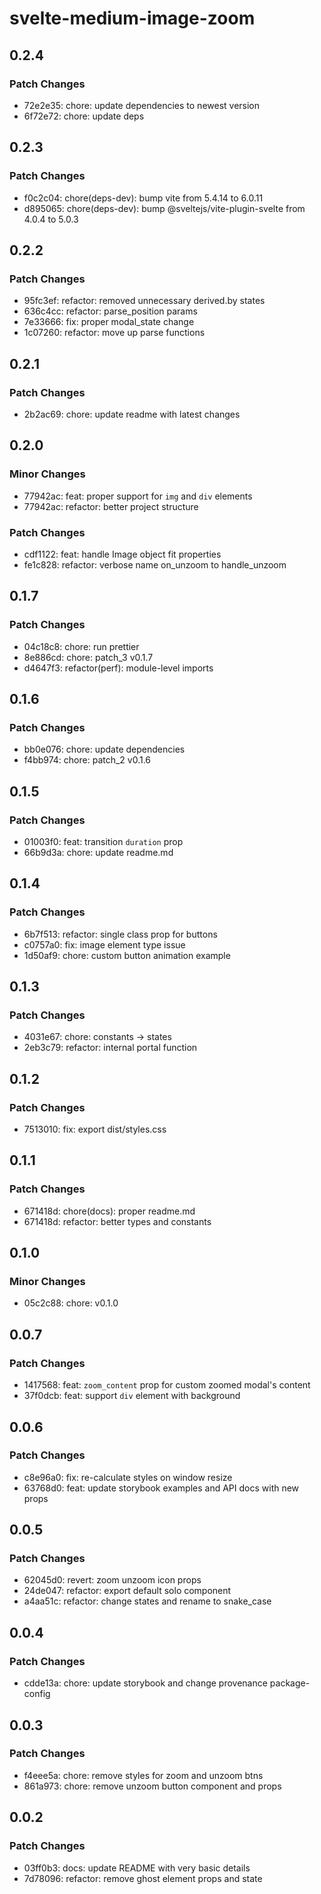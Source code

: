 # svelte-medium-image-zoom

## 0.2.4

### Patch Changes

- 72e2e35: chore: update dependencies to newest version
- 6f72e72: chore: update deps

## 0.2.3

### Patch Changes

- f0c2c04: chore(deps-dev): bump vite from 5.4.14 to 6.0.11
- d895065: chore(deps-dev): bump @sveltejs/vite-plugin-svelte from 4.0.4 to 5.0.3

## 0.2.2

### Patch Changes

- 95fc3ef: refactor: removed unnecessary derived.by states
- 636c4cc: refactor: parse_position params
- 7e33666: fix: proper modal_state change
- 1c07260: refactor: move up parse functions

## 0.2.1

### Patch Changes

- 2b2ac69: chore: update readme with latest changes

## 0.2.0

### Minor Changes

- 77942ac: feat: proper support for `img` and `div` elements
- 77942ac: refactor: better project structure

### Patch Changes

- cdf1122: feat: handle Image object fit properties
- fe1c828: refactor: verbose name on_unzoom to handle_unzoom

## 0.1.7

### Patch Changes

- 04c18c8: chore: run prettier
- 8e886cd: chore: patch_3 v0.1.7
- d4647f3: refactor(perf): module-level imports

## 0.1.6

### Patch Changes

- bb0e076: chore: update dependencies
- f4bb974: chore: patch_2 v0.1.6

## 0.1.5

### Patch Changes

- 01003f0: feat: transition `duration` prop
- 66b9d3a: chore: update readme.md

## 0.1.4

### Patch Changes

- 6b7f513: refactor: single class prop for buttons
- c0757a0: fix: image element type issue
- 1d50af9: chore: custom button animation example

## 0.1.3

### Patch Changes

- 4031e67: chore: constants -> states
- 2eb3c79: refactor: internal portal function

## 0.1.2

### Patch Changes

- 7513010: fix: export dist/styles.css

## 0.1.1

### Patch Changes

- 671418d: chore(docs): proper readme.md
- 671418d: refactor: better types and constants

## 0.1.0

### Minor Changes

- 05c2c88: chore: v0.1.0

## 0.0.7

### Patch Changes

- 1417568: feat: `zoom_content` prop for custom zoomed modal's content
- 37f0dcb: feat: support `div` element with background

## 0.0.6

### Patch Changes

- c8e96a0: fix: re-calculate styles on window resize
- 63768d0: feat: update storybook examples and API docs with new props

## 0.0.5

### Patch Changes

- 62045d0: revert: zoom unzoom icon props
- 24de047: refactor: export default solo component
- a4aa51c: refactor: change states and rename to snake_case

## 0.0.4

### Patch Changes

- cdde13a: chore: update storybook and change provenance package-config

## 0.0.3

### Patch Changes

- f4eee5a: chore: remove styles for zoom and unzoom btns
- 861a973: chore: remove unzoom button component and props

## 0.0.2

### Patch Changes

- 03ff0b3: docs: update README with very basic details
- 7d78096: refactor: remove ghost element props and state
